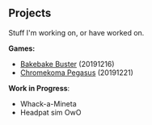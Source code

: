 ## Projects

Stuff I'm working on, or have worked on.

<b>Games:</b>
- <a href="bakebakebuster.html">Bakebake Buster</a> (20191216)
- <a href="chromekomapegasus.html">Chromekoma Pegasus</a> (20191221)

<b>Work in Progress</b>:
- Whack-a-Mineta
- Headpat sim OwO
